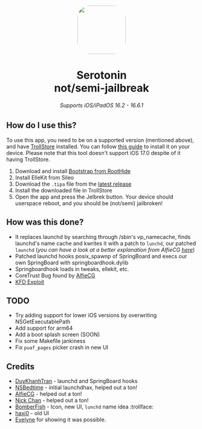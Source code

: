 <div align="center">
<img src="https://raw.githubusercontent.com/mineek/Serotonin/A12restart/artwork/serotonin-precomposed.png" height="128" width="128" style="border-radius:25%">
   <h1> Serotonin 
      <br/> not/semi-jailbreak
   </h1>
</div>

<h6 align="center"> Supports iOS/iPadOS 16.2 - 16.6.1  </h6>


## How do I use this?
To use this app, you need to be on a supported version (mentioned above), and have [TrollStore](https://github.com/opa334/TrollStore/) installed. You can follow [this guide](https://ios.cfw.guide/installing-trollstore/) to install it on your device. Please note that this tool doesn't support iOS 17.0 despite of it having TrollStore.

1. Download and install [Bootstrap from RootHide](https://github.com/RootHide/Bootstrap)
2. Install ElleKit from Sileo
3. Download the `.tipa` file from the [latest release](https://github.com/mineek/Serotonin/releases/latest)
4. Install the downloaded file in TrollStore
5. Open the app and press the Jelbrek button. Your device should userspace reboot, and you should be (not/semi) jailbroken!

   
## How was this done? 
 - It replaces launchd by searching through /sbin's vp_namecache, finds launchd's name cache and kwrites it with a patch to `lunchd`, our patched `launchd` (*you can have a look at a better explanation from AlfieCG [here](https://www.reddit.com/r/jailbreak/comments/18zehl2/comment/kgi5ya3/)*)
 - Patched launchd hooks posix_spawnp of SpringBoard and execs our own SpringBoard with springboardhook.dylib
 - Springboardhook loads in tweaks, ellekit, etc.
 - CoreTrust Bug found by [AlfieCG](https://github.com/alfiecg24)
 - [KFD Exploit](https://github.com/felix-pb/kfd)

## TODO
 - Try adding support for lower iOS versions by overwriting NSGetExecutablePath
 - Add support for arm64
 - Add a boot splash screen (SOON)
 - Fix some Makefile jankiness
 - Fix `puaf_pages` picker crash in new UI

## Credits
- [DuyKhanhTran](https://github.com/khanhduytran0) - launchd and SpringBoard hooks
- [NSBedtime](https://twitter.com/NSBedtime) - initial launchdhax, helped out a ton!
- [AlfieCG](https://github.com/alfiecg24) - helped out a ton!
- [Nick Chan](https://github.com/asdfugil) - helped out a ton!
- [BomberFish](https://github.com/BomberFish) - Icon, new UI, `lunchd` name idea :trollface:
- [haxi0](https://github.com/haxi0) - old UI
- [Evelyne](https://github.com/evelyneee) for showing it was possible. 
